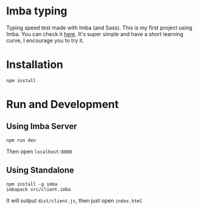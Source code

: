 # Imba typing

Typing speed test made with Imba (and Sass). This is my first project using Imba. You can check it [here](https://github.com/somebee/imba). It's super simple and have a short learning curve, I encourage you to try it.

# Installation

```
npm install
```

# Run and Development

## Using Imba Server

```
npm run dev
```

Then open `localhost:8080`

## Using Standalone

```
npm install -g imba
imbapack src/client.imba
```

It will output `dist/client.js`, then just open `index.html`
